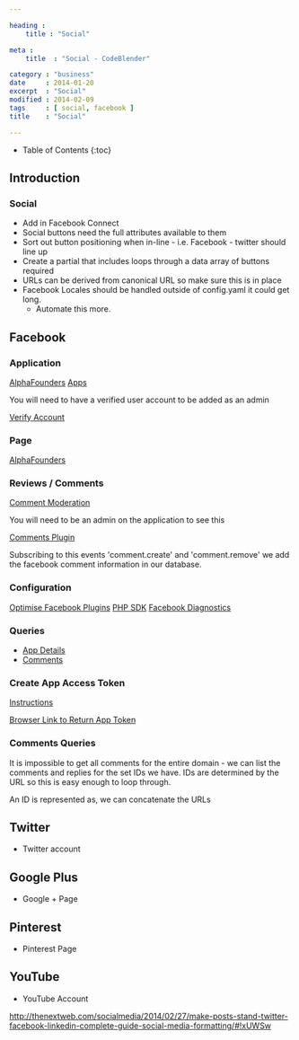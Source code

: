 ```yaml
---

heading :
    title : "Social"

meta :
    title  : "Social - CodeBlender"

category : "business"
date     : 2014-01-20
excerpt  : "Social"
modified : 2014-02-09
tags     : [ social, facebook ]
title    : "Social"

---
```


* Table of Contents
{:toc}

## Introduction

### Social

* Add in Facebook Connect
* Social buttons need the full attributes available to them
* Sort out button positioning when in-line - i.e. Facebook - twitter should line up
* Create a partial that includes loops through a data array of buttons required
* URLs can be derived from canonical URL so make sure this is in place
* Facebook Locales should be handled outside of config.yaml it could get long.
    * Automate this more.

## Facebook

### Application

[AlphaFounders](https://www.facebook.com/apps/application.php?id=)
[Apps](https://developers.facebook.com/apps/)

You will need to have a verified user account to be added as an admin

[Verify Account](https://www.facebook.com/help/398085743567023/)

### Page

[AlphaFounders](https://www.facebook.com/alphafounders)

### Reviews / Comments

[Comment Moderation](https://developers.facebook.com/tools/comments?id=)

You will need to be an admin on the application to see this

[Comments Plugin](https://developers.facebook.com/docs/reference/plugins/comments/)

Subscribing to this events 'comment.create' and 'comment.remove' we
add the facebook comment information in our database.

### Configuration

[Optimise Facebook Plugins](http://developers.facebook.com/blog/post/530/)
[PHP SDK](https://github.com/facebook/facebook-php-sdk)
[Facebook Diagnostics](http://colmdoyle.github.com/fb-diagnostics/)

### Queries

* [App Details](https://graph.facebook.com/ID)
* [Comments](https://graph.facebook.com/comments/?ids=)

### Create App Access Token

[Instructions](https://developers.facebook.com/docs/howtos/login/login-as-app/)

[Browser Link to Return App Token](https://graph.facebook.com/oauth/access_token?client_id=ID&client_secret=SECRET&grant_type=client_credentials)

### Comments Queries

It is impossible to get all comments for the entire domain - we can list the comments and replies
for the set IDs we have. IDs are determined by the URL so this is easy enough to loop through.

An ID is represented as, we can concatenate the URLs

## Twitter

* Twitter account

## Google Plus

* Google + Page

## Pinterest

* Pinterest Page

## YouTube

* YouTube Account

http://thenextweb.com/socialmedia/2014/02/27/make-posts-stand-twitter-facebook-linkedin-complete-guide-social-media-formatting/#!xUWSw
